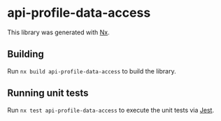 # api-profile-data-access

This library was generated with [Nx](https://nx.dev).

## Building

Run `nx build api-profile-data-access` to build the library.

## Running unit tests

Run `nx test api-profile-data-access` to execute the unit tests via [Jest](https://jestjs.io).
